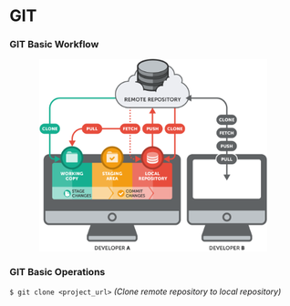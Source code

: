 # GIT

### GIT Basic Workflow

<p align="center"><img src="images/basic-remote-workflow.png" width="400px" ></p>

### GIT Basic Operations

```$ git clone <project_url>``` *(Clone remote repository to local repository)*
